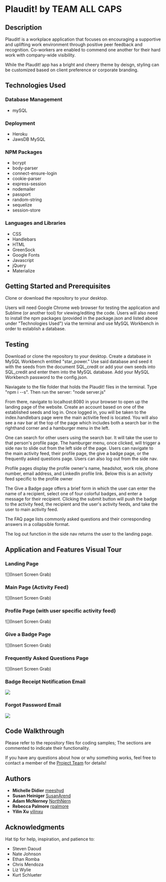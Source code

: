 # Plaudit! by TEAM ALL CAPS

## Description

Plaudit! is a workplace application that focuses on encouraging a supportive and uplifting work environment through positive peer feedback and recognition. Co-workers are enabled to commend one another for their hard work with company-wide visibility.

While the Plaudit! app has a bright and cheery theme by deisgn, styling can be customized based on client preference or corporate branding.

## Technologies Used

### Database Management
* mySQL

### Deployment
* Heroku
* JawsDB MySQL

### NPM Packages
* bcrypt
* body-parser
* connect-ensure-login
* cookie-parser
* express-session
* nodemailer
* passport
* random-string
* sequelize
* session-store

### Languages and Libraries
* CSS
* Handlebars
* HTML
* GreenSock
* Google Fonts
* Javascript
* jQuery
* Materialize

## Getting Started and Prerequisites

Clone or download the repository to your desktop.

Users will need Google Chrome web browser for testing the application and Sublime (or another tool) for viewing/editing the code.  Users will also need to install the npm packages (provided in the package.json and listed above under "Technologies Used") via the terminal and use MySQL Workbench in order to establish a database.

## Testing

Download or clone the repository to your desktop.  Create a database in MySQL Workbench entitled "star_power."  Use said database and seed it with the seeds from the document SQL_credit or add your own seeds into SQL_credit and enter them into the MySQL database.  Add your MySQL Workbench password to the config.json.

Naviagate to the file folder that holds the Plaudit! files in the terminal.  Type "npm i --s".  Then run the server: "node server.js" 

From there, navigate to localhost:8080 in your browser to open up the landing page of the website. Create an account based on one of the established seeds and log in.  Once logged in, you will be taken to the index.handlebars page were the main activitie feed is located.  You will also see a nav bar at the top of the page which includes both a search bar in the righthand corner and a hamburger menu in the left. 

One can search for other users using the search bar.  It will take the user to that person's profile page.  The hamburger menu, once clicked, will trigger a side nav to slide out from the left side of the page.  Users can navigate to the main activity feed, their profile page, the give a badge page, or the frequently asked questions page.  Users can also log out from the side nav.

Profile pages display the profile owner's name, headshot, work role, phone number, email address, and LinkedIn profile link.  Below this is an activity feed specific to the profile owner

The Give a Badge page offers a brief form in which the user can enter the name of a recipient, select one of four colorful badges, and enter a message for their recipient.  Clicking the submit button will push the badge to the activity feed, the recipient and the user's activity feeds, and take the user to main activity feed.

The FAQ page lists commonly asked questions and their corresponding answers in a collapsible format.

The log out function in the side nav returns the user to the landing page.


## Application and Features Visual Tour

### Landing Page
![](Insert Screen Grab) 

### Main Page (Activity Feed)
![](Insert Screen Grab) 

### Profile Page (with user specific activity feed)
![](Insert Screen Grab) 

### Give a Badge Page
![](Insert Screen Grab) 

### Frequently Asked Questions Page
![](Insert Screen Grab)

### Badge Receipt Notification Email
![](http://i.imgur.com/oVxQrfE.png) 

### Forgot Password Email
![](http://i.imgur.com/cVSKVhW.png) 

## Code Walkthrough
Please refer to the repository files for coding samples; The sections are commented to indicate their functionality.

If you have any questions about how or why something works, feel free to contact a member of the [Project Team](https://github.com/SusanArend/TeamAllCaps) for details!

## Authors
* **Michelle Didier** [meeshyd](https://github.com/meeshyd)
* **Susan Heiniger** [SusanArend](https://github.com/SusanArend)
* **Adam McNerney** [NorthNern](https://github.com/NorthNern)
* **Rebecca Palmore** [rpalmore](https://github.com/rpalmore)
* **Yilin Xu** [yilinxu](https://github.com/yilinxu)

## Acknowledgments
Hat tip for help, inspiration, and patience to:

* Steven Daoud
* Nate Johnson
* Ethan Romba
* Chris Mendoza
* Liz Wylie
* Kurt Schlueter
